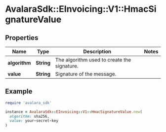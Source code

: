 # AvalaraSdk::EInvoicing::V1::HmacSignatureValue

## Properties

| Name | Type | Description | Notes |
| ---- | ---- | ----------- | ----- |
| **algorithm** | **String** | The algorithm used to create the signature. |  |
| **value** | **String** | Signature of the message. |  |

## Example

```ruby
require 'avalara_sdk'

instance = AvalaraSdk::EInvoicing::V1::HmacSignatureValue.new(
  algorithm: sha256,
  value: your-secret-key
)
```

